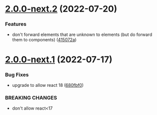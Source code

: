 # [2.0.0-next.2](https://gitlab.com/meesvandongen/kurasu/compare/v2.0.0-next.1...v2.0.0-next.2) (2022-07-20)


### Features

* don't forward elements that are unknown to elements (but do forward them to components) ([415072a](https://gitlab.com/meesvandongen/kurasu/commit/415072aba734777fcddb68b58b68b54f79ddbe35))

# [2.0.0-next.1](https://gitlab.com/meesvandongen/kurasu/compare/v1.1.0...v2.0.0-next.1) (2022-07-17)


### Bug Fixes

* upgrade to allow react 18 ([680fbf0](https://gitlab.com/meesvandongen/kurasu/commit/680fbf046c9c9622c8609ad4f305b74caba08d2b))


### BREAKING CHANGES

* don't allow react<17
